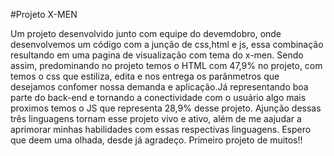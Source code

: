 #Projeto X-MEN

Um projeto desenvolvido junto com equipe do devemdobro, onde desenvolvemos um código com a junção de css,html e js, essa combinação resultando em uma pagina de visualização com tema do x-men. 
Sendo assim, predominando no projeto temos o HTML com 47,9% no projeto, com temos o css que estiliza, edita e nos entrega os parânmetros que desejamos confomer nossa demanda e aplicação.Já representando boa parte do back-end e tornando a conectividade com o usuário algo mais proximos temos o JS que representa 28,9% desse projeto.
Ajunção dessas três linguagens tornam esse projeto vivo e ativo, além de me aajudar a aprimorar minhas habilidades com essas respectivas linguagens.
Espero que deem uma olhada, desde já agradeço.
Primeiro projeto de muitos!!
